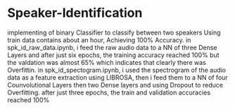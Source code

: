 # Speaker-Identification
implementing of binary Classifier to classify between two speakers Using train data contains about an hour, Achieving 100% Accuracy.
in spk_id_raw_data.ipynb, i feed the raw audio data to a NN of three Dense Layers and after just six epochs, the training accuracy reached 100% but the valdation was almost 65% which indicates that clearly there was Overfittin.
in spk_id_spectogram.ipynb, i used the spectrogram of the audio data as a feature extraction using LIBROSA, then i feed them to a NN of four Counvolutional Layers then two Dense layers and using Dropout to reduce Overfitting.
after just three epochs, the train and validation accuracies reached 100%  
